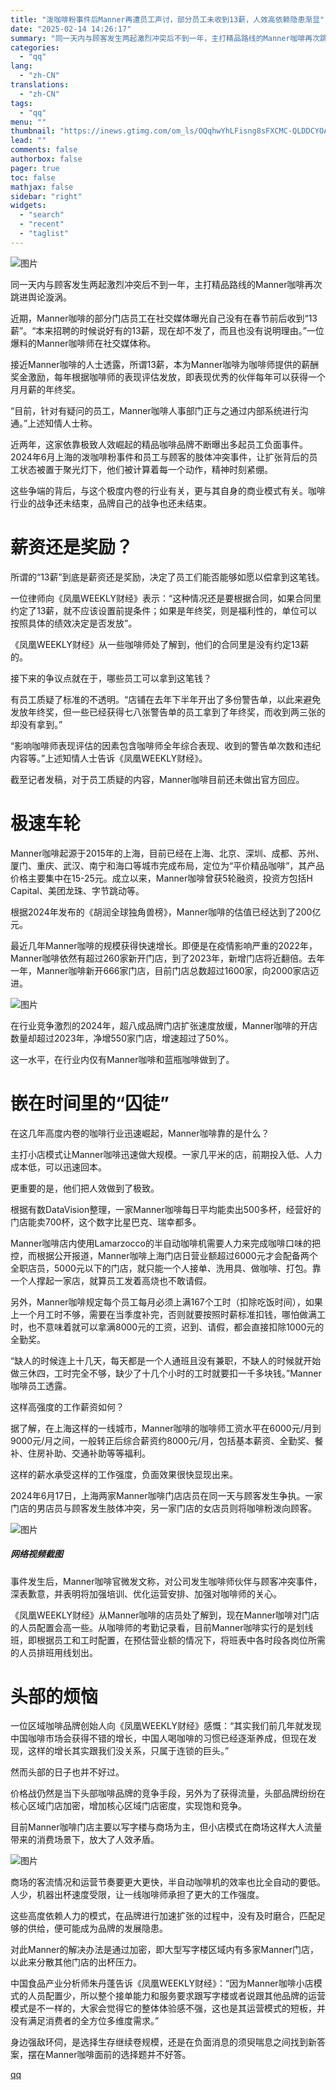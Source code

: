 ```yaml
---
title: "泼咖啡粉事件后Manner再遭员工声讨，部分员工未收到13薪，人效高依赖隐患渐显"
date: "2025-02-14 14:26:17"
summary: "同一天内与顾客发生两起激烈冲突后不到一年，主打精品路线的Manner咖啡再次跳进舆论漩涡。 近期，..."
categories:
  - "qq"
lang:
  - "zh-CN"
translations:
  - "zh-CN"
tags:
  - "qq"
menu: ""
thumbnail: "https://inews.gtimg.com/om_ls/OQqhwYhLFisng8sFXCMC-QLDDCYOAzERhlgvD7pKkpBA4AA_640360/0"
lead: ""
comments: false
authorbox: false
pager: true
toc: false
mathjax: false
sidebar: "right"
widgets:
  - "search"
  - "recent"
  - "taglist"
---
```


![图片](https://inews.gtimg.com/om_bt/OTD7zMso67MVGr0G4dyHvvTSw06rAfX3jBXCIhxDzimDwAA/641)

同一天内与顾客发生两起激烈冲突后不到一年，主打精品路线的Manner咖啡再次跳进舆论漩涡。

近期，Manner咖啡的部分门店员工在社交媒体曝光自己没有在春节前后收到“13薪”。“本来招聘的时候说好有的13薪，现在却不发了，而且也没有说明理由。”一位爆料的Manner咖啡师在社交媒体称。

接近Manner咖啡的人士透露，所谓13薪，本为Manner咖啡为咖啡师提供的薪酬奖金激励，每年根据咖啡师的表现评估发放，即表现优秀的伙伴每年可以获得一个月月薪的年终奖。

“目前，针对有疑问的员工，Manner咖啡人事部门正与之通过内部系统进行沟通。”上述知情人士称。

近两年，这家依靠极致人效崛起的精品咖啡品牌不断曝出多起员工负面事件。2024年6月上海的泼咖啡粉事件和员工与顾客的肢体冲突事件，让扩张背后的员工状态被置于聚光灯下，他们被计算着每一个动作，精神时刻紧绷。

这些争端的背后，与这个极度内卷的行业有关，更与其自身的商业模式有关。咖啡行业的战争还未结束，品牌自己的战争也还未结束。

薪资还是奖励？
=======

所谓的“13薪”到底是薪资还是奖励，决定了员工们能否能够如愿以偿拿到这笔钱。

一位律师向《凤凰WEEKLY财经》表示：“这种情况还是要根据合同，如果合同里约定了13薪，就不应该设置前提条件；如果是年终奖，则是福利性的，单位可以按照具体的绩效决定是否发放”。

《凤凰WEEKLY财经》从一些咖啡师处了解到，他们的合同里是没有约定13薪的。

接下来的争议点就在于，哪些员工可以拿到这笔钱？

有员工质疑了标准的不透明。“店铺在去年下半年开出了多份警告单，以此来避免发放年终奖，但一些已经获得七八张警告单的员工拿到了年终奖，而收到两三张的却没有拿到。”

“影响咖啡师表现评估的因素包含咖啡师全年综合表现、收到的警告单次数和违纪内容等。”上述知情人士告诉《凤凰WEEKLY财经》。

截至记者发稿，对于员工质疑的内容，Manner咖啡目前还未做出官方回应。

极速车轮
====

Manner咖啡起源于2015年的上海，目前已经在上海、北京、深圳、成都、苏州、厦门、重庆、武汉、南宁和海口等城市完成布局，定位为“平价精品咖啡”，其产品价格主要集中在15-25元。成立以来，Manner咖啡曾获5轮融资，投资方包括H Capital、美团龙珠、字节跳动等。

根据2024年发布的《胡润全球独角兽榜》，Manner咖啡的估值已经达到了200亿元。

最近几年Manner咖啡的规模获得快速增长。即便是在疫情影响严重的2022年，Manner咖啡依然有超过260家新开门店，到了2023年，新增门店将近翻倍。去年一年，Manner咖啡新开666家门店，目前门店总数超过1600家，向2000家店迈进。

![图片](https://inews.gtimg.com/om_bt/OBE0xBv3l-IXSilNtas3N9BAxegyUjpaLLmyxl2Z2INLgAA/641)

在行业竞争激烈的2024年，超八成品牌门店扩张速度放缓，Manner咖啡的开店数量却超过2023年，净增550家门店，增速超过了50%。

这一水平，在行业内仅有Manner咖啡和蓝瓶咖啡做到了。

嵌在时间里的“囚徒”
==========

在这几年高度内卷的咖啡行业迅速崛起，Manner咖啡靠的是什么？

主打小店模式让Manner咖啡迅速做大规模。一家几平米的店，前期投入低、人力成本低，可以迅速回本。

更重要的是，他们把人效做到了极致。

根据有数DataVision整理，一家Manner咖啡每日平均能卖出500多杯，经营好的门店能卖700杯，这个数字比星巴克、瑞幸都多。

Manner咖啡店内使用Lamarzocco的半自动咖啡机需要人力来完成咖啡口味的把控，而根据公开报道，Manner咖啡上海门店日营业额超过6000元才会配备两个全职店员，5000元以下的门店，就只能一个人接单、洗用具、做咖啡、打包。靠一个人撑起一家店，就算员工发着高烧也不敢请假。

另外，Manner咖啡规定每个员工每月必须上满167个工时（扣除吃饭时间），如果上一个月工时不够，需要在当季度补完，否则就要按照时薪标准扣钱，哪怕做满工时，也不意味着就可以拿满8000元的工资，迟到、请假，都会直接扣除1000元的全勤奖。

“缺人的时候连上十几天，每天都是一个人通班且没有兼职，不缺人的时候就开始做三休四，工时完全不够，缺少了十几个小时的工时就要扣一千多块钱。”Manner咖啡员工透露。

这样高强度的工作薪资如何？

据了解，在上海这样的一线城市，Manner咖啡的咖啡师工资水平在6000元/月到9000元/月之间，一般转正后综合薪资约8000元/月，包括基本薪资、全勤奖、餐补、住房补助、交通补助等等福利。

这样的薪水承受这样的工作强度，负面效果很快显现出来。

2024年6月17日，上海两家Manner咖啡门店店员在同一天与顾客发生争执。一家门店的男店员与顾客发生肢体冲突，另一家门店的女店员则将咖啡粉泼向顾客。

![图片](https://inews.gtimg.com/om_bt/OA-aqPG575nvQvlGs5Wl151NSx0l2a2NOlypEoI_UrYGwAA/641)

##### 网络视频截图

事件发生后，Manner咖啡官微发文称，对公司发生咖啡师伙伴与顾客冲突事件，深表歉意，并表明将加强培训、优化运营安排、加强对咖啡师的关心。

《凤凰WEEKLY财经》从Manner咖啡的店员处了解到，现在Manner咖啡对门店的人员配置会高一些。从咖啡师的考勤记录看，目前Manner咖啡实行的是划线班，即根据员工和工时配置，在预估营业额的情况下，将班表中各时段各岗位所需的人员排班用线划出。

头部的烦恼
=====

一位区域咖啡品牌创始人向《凤凰WEEKLY财经》感慨：“其实我们前几年就发现中国咖啡市场会获得不错的增长，中国人喝咖啡的习惯已经逐渐养成，但现在发现，这样的增长其实跟我们没关系，只属于连锁的巨头。”

然而头部的日子也并不好过。

价格战仍然是当下头部咖啡品牌的竞争手段，另外为了获得流量，头部品牌纷纷在核心区域门店加密，增加核心区域门店密度，实现饱和竞争。

目前Manner咖啡门店主要以写字楼与商场为主，但小店模式在商场这样大人流量带来的消费场景下，放大了人效矛盾。

![图片](https://inews.gtimg.com/om_bt/OeLFnIRkPli_Vgicojwe4egqjR3ndWbZ2ceoTbq_PIa0IAA/641)

商场的客流情况和运营节奏要更大更快，半自动咖啡机的效率也比全自动的要低。人少，机器出杯速度受限，让一线咖啡师承担了更大的工作强度。

这些高度依赖人力的模式，在品牌进行加速扩张的过程中，没有及时磨合，匹配足够的供给，便可能成为品牌的发展隐患。

对此Manner的解决办法是通过加密，即大型写字楼区域内有多家Manner门店，以此来分散其他门店的出杯压力。

中国食品产业分析师朱丹蓬告诉《凤凰WEEKLY财经》：“因为Manner咖啡小店模式的人员配置少，所以整个接单能力和服务要求跟写字楼或者说跟其他品牌的运营模式是不一样的，大家会觉得它的整体体验感不强，这也是其运营模式的短板，并没有满足消费者的全方位多维度需求。”

身边强敌环伺，是选择生存继续卷规模，还是在负面消息的须臾喘息之间找到新答案，摆在Manner咖啡面前的选择题并不好答。

[qq](https://new.qq.com/rain/a/20250214A04SP700)

